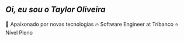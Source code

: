 
## *Oi, eu sou o Taylor Oliveira*

💚 Apaixonado por novas tecnologias 🔥 Software Engineer at Tribanco ⭐ Nível Pleno

